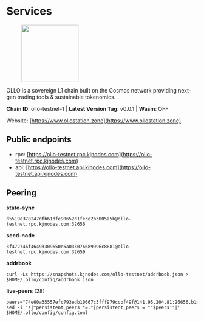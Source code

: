 # Services

<figure><img src="https://raw.githubusercontent.com/kj89/testnet_manuals/main/pingpub/logos/ollo.png" width="150" alt=""><figcaption></figcaption></figure>

OLLO is a sovereign L1 chain built on the Cosmos network providing  next-gen trading tools & sustainable tokenomics.

**Chain ID**: ollo-testnet-1 | **Latest Version Tag**: v0.0.1 | **Wasm**: OFF

Website: [https://www.ollostation.zone](https://www.ollostation.zone)


## Public endpoints

* rpc: [https://ollo-testnet.rpc.kjnodes.com](https://ollo-testnet.rpc.kjnodes.com)
* api: [https://ollo-testnet.api.kjnodes.com](https://ollo-testnet.api.kjnodes.com)

## Peering

**state-sync**

```
d5519e378247dfb61dfe90652d1fe3e2b3005a5b@ollo-testnet.rpc.kjnodes.com:32656
```

**seed-node**

```
3f472746f46493309650e5a033076689996c8881@ollo-testnet.rpc.kjnodes.com:32659
```

**addrbook**
```
curl -Ls https://snapshots.kjnodes.com/ollo-testnet/addrbook.json > $HOME/.ollo/config/addrbook.json
```

**live-peers** (28)
```
peers="74e60a35557efc793edb10667c3fff979ccbf49f@141.95.204.81:26656,b1fe199b7ac2a7714c5d21524bb87810a2be94fb@135.181.178.53:32656,cadc2b601a188aedbe4156a6eb5a81e00770bcfc@65.108.219.110:26656,7dc63d58dccf6777206d5cdbc1ec1b9ba5221bd5@65.108.97.58:15656,a553ae4af55d127300dd707a46e715b47a82610a@65.21.131.215:26626,da8d3ca8e1c147f0037b1c43ad3de7174f5ec1b7@209.145.59.224:26656,ed38d885d068a963b0bc3986bb69680c34757a40@135.181.83.157:26656,2a8f0fada8b8b71b8154cf30ce44aebea1b5fe3d@146.59.116.136:26656,8c4a28db4a9f4a37725d504d6f87fb5e1aee0266@49.12.216.13:46656,7db2f25b3bceeb32769d20316d5f1567f0a4bb54@167.86.99.7:16656,5b2e5dbcfd31d4ed97ea6b4cda76155841bf47f1@185.209.228.174:26656,4da239f27366a2f0076163fc577afdc67d470a82@65.109.90.33:18156,42beefd08b5f8580177d1506220db3a548090262@65.108.195.29:26116,d4696aba0fbb58a31b2736819ddecf699d787edb@38.242.159.61:26656,4a1dce5e59374f85d45fdb49478658b03e3d2ef3@65.21.134.202:26626,0ce58fd448e62aa0c06c2603d8e047b9c7f9a3e5@38.242.158.251:26656,45c6c9060c390a068cf1d6c1d9999af196b961ef@65.21.78.153:30656,5c2a752c9b1952dbed075c56c600c3a79b58c395@195.3.220.135:27006,69d2c02f413bea1376f5398646f0c2ce0f82d62e@141.94.73.93:26656,d14b740968d24aa5c31ade7dbda2b1204c40f24c@65.109.52.156:46656,90ad9622ac54023fe4ee9824d77b5d3e3c25c245@162.55.234.70:54956,46d6f338d845f2eabf046d8bbabdab70a7d94b18@89.179.33.100:26656,958c8c3198edc57b70dd3206eb15d20e1da92bb8@185.197.195.242:36656,ad2b0a3dfdd52bb4de8624b6b378638815f8e64b@65.109.90.178:18156,d5519e378247dfb61dfe90652d1fe3e2b3005a5b@65.109.68.190:32656,3baa3ab28418101d74a75e859b7ac0777f671c1c@65.108.204.119:26116,90c1f1775c36690b04bccc08ef942add99826358@38.242.212.52:32656,ade4d8bc8cbe014af6ebdf3cb7b1e9ad36f412c0@176.9.82.221:18156"
sed -i 's|^persistent_peers *=.*|persistent_peers = "'$peers'"|' $HOME/.ollo/config/config.toml
```
